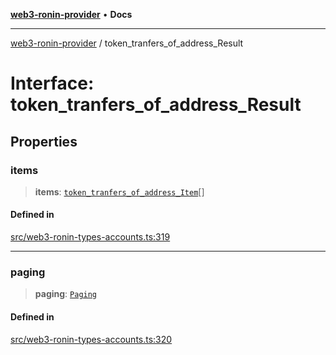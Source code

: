 [**web3-ronin-provider**](../README.md) • **Docs**

***

[web3-ronin-provider](../globals.md) / token\_tranfers\_of\_address\_Result

# Interface: token\_tranfers\_of\_address\_Result

## Properties

### items

> **items**: [`token_tranfers_of_address_Item`](token_tranfers_of_address_Item.md)[]

#### Defined in

[src/web3-ronin-types-accounts.ts:319](https://github.com/chuacw/web3-ronin-provider/blob/7251b9677bbb79d30e6a4204bfabcc38fab6aa15/src/web3-ronin-types-accounts.ts#L319)

***

### paging

> **paging**: [`Paging`](Paging.md)

#### Defined in

[src/web3-ronin-types-accounts.ts:320](https://github.com/chuacw/web3-ronin-provider/blob/7251b9677bbb79d30e6a4204bfabcc38fab6aa15/src/web3-ronin-types-accounts.ts#L320)
